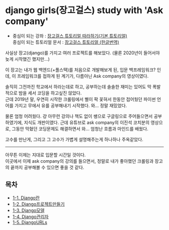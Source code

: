 # django girls(장고걸스) study with 'Ask company'

- 중심이 되는 강좌 : [장고걸스 튜토리얼 따라하기(기본 튜토리얼)](https://www.askcompany.kr/r/djangogirls/)  
중심이 되는 튜토리얼 문서 : [장고걸스 튜토리얼 (한글번역)](https://tutorial.djangogirls.org/ko/)


사실상 장고(django)를 가지고 여러 프로젝트를 해보았다. (물론 2020년이 들어서야 늦게 시작했긴 했지만...)

이 장고는 내가 웹 백엔드(+풀스택)를 처음으로 개발해보게 된, 입문 백프레임워크? 인데, 이 프레임워크를 접하게 된 계기가, 다름아닌 Ask company의 영상이였다.

솔직히 그전까진 학교에서 하라는데로 하고, 공부하는데 솔솔한 재미는 있어도 막 폭발적으로 밤을 세서 코딩을 하고싶진 않았다.  
근데 2019년 말, 우연히 시작한 크롤링에서 삘이 팍 꽃혀서 한동안 접어뒀던 파이썬 언어를 가지고 무에서 유를 공부해내기 시작했다. 와... 정말 재밌었다.

물론 엄청 어려웠다. 걍 아무런 강의나 책도 없이 쌩으로 구글링으로 주어들으면서 공부하였기에, 지식도 개판이였다. 근데 유튜브로 ask company의 이진석 코치분의 영상으로, 그동안 막혔던 코딩문제도 해결하면서 와... 엄청난 흐름과 마인드를 배웠다.

고수를 만난게, 그리고 그 고수가 가볍게 설명해주는게 하나하나 주옥같았다.

---

아무튼 이제는 지대로 입문할 시간일 것이다.  
이곳에서 이제 ask company의 강의를 들으면서, 정말로 내가 좋아했던 크롤링과 장고의 끝까지 공부해볼 수 있으면 좋을 것 같다.

## 목차

- [1-1. Django란](https://github.com/Kimdonghyeon7645/django-girls_study_with_Ask-company/blob/master/1-1-Django란.md)
- [1-2. Django프로젝트만들기](https://github.com/Kimdonghyeon7645/django-girls_study_with_Ask-company/blob/master/1-2-Django프로젝트만들기.md)
- [1-3. Django모델](https://github.com/Kimdonghyeon7645/django-girls_study_with_Ask-company/blob/master/1-3-Django모델.md)
- [1-4. Django관리자](https://github.com/Kimdonghyeon7645/django-girls_study_with_Ask-company/blob/master/1-4-Django관리자.md)
- [1-5. DjangoURLs](https://github.com/Kimdonghyeon7645/django-girls_study_with_Ask-company/blob/master/1-5-DjangoURLs.md)